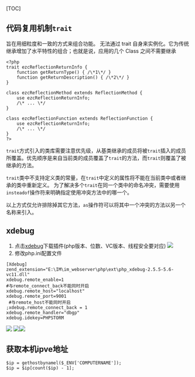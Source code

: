 [TOC]
## 代码复用机制`trait`
旨在用细粒度和一致的方式来组合功能。 无法通过 trait 自身来实例化。它为传统继承增加了水平特性的组合；也就是说，应用的几个 Class 之间不需要继承
```
<?php  
trait ezcReflectionReturnInfo {  
    function getReturnType() { /\*1\*/ }  
    function getReturnDescription() { /\*2\*/ }  
}  
  
class ezcReflectionMethod extends ReflectionMethod {  
    use ezcReflectionReturnInfo;  
    /\* ... \*/  
}  
  
class ezcReflectionFunction extends ReflectionFunction {  
    use ezcReflectionReturnInfo;  
    /\* ... \*/  
}  
?>
```
`trait`方式引入的类库需要注意优先级，从基类继承的成员将被`trait`插入的成员所覆盖。优先顺序是来自当前类的成员覆盖了`trait`的方法，而`trait`则覆盖了被继承的方法。

`trait`类中不支持定义类的常量，在`trait`中定义的属性将不能在当前类中或者继承的类中重新定义。
为了解决多个`trait`在同一个类中的命名冲突，需要使用`insteadof`操作符来明确指定使用冲突方法中的哪一个。

以上方式仅允许排除掉其它方法，`as`操作符可以将其中一个冲突的方法以另一个名称来引入。

## xdebug
1. 点击[xdebug](https://xdebug.org/download.php)下载插件(php版本、位数、VC版本、线程安全要对应)
![](https://i.vgy.me/JHlIpD.png)
2. 修改php.ini配置文件
```
[Xdebug]
zend_extension="E:\IM\im_webserver\php\ext\php_xdebug-2.5.5-5.6-vc11.dll" 
xdebug.remote_enable=1
#与remote_connect_back不能同时开启
xdebug.remote_host="localhost" 
xdebug.remote_port=9001
 #与remote_host不能同时开启
;xdebug.remote_connect_back = 1 
xdebug.remote_handler="dbgp"
xdebug.idekey=PHPSTORM
```
![](https://i.vgy.me/BucSQO.png)
![](https://i.vgy.me/PffE4p.png)![](https://i.vgy.me/nXaMMW.png)

## 获取本机ipve地址
```
$ip = gethostbynamel($_ENV['COMPUTERNAME']);
$ip = $ip[count($ip) - 1];
```
